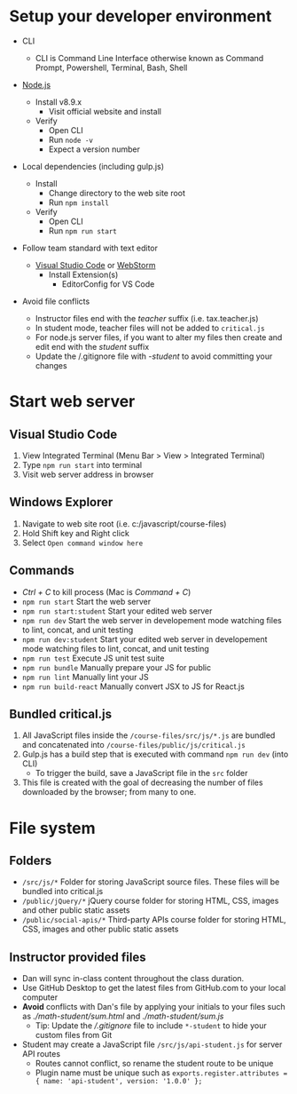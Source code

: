 # Setup your developer environment
* CLI
	* CLI is Command Line Interface otherwise known as Command Prompt, Powershell, Terminal, Bash, Shell
* [Node.js](http://nodejs.org/)
	* Install v8.9.x
		* Visit official website and install
	* Verify
		* Open CLI
		* Run `node -v`
		* Expect a version number
* Local dependencies (including gulp.js)
	* Install
		* Change directory to the web site root
		* Run `npm install`
	* Verify
		* Open CLI
		* Run `npm run start`

* Follow team standard with text editor
	* [Visual Studio Code](https://code.visualstudio.com/) or [WebStorm](https://www.jetbrains.com/webstorm/)
		* Install Extension(s)
			* EditorConfig for VS Code
			
* Avoid file conflicts
	* Instructor files end with the *teacher* suffix (i.e. tax.teacher.js)
	* In student mode, teacher files will not be added to `critical.js`
	* For node.js server files, if you want to alter my files then create and edit end with the *student* suffix
	* Update the /.gitignore file with *-student* to avoid committing your changes


# Start web server
## Visual Studio Code
1. View Integrated Terminal (Menu Bar > View > Integrated Terminal)
1. Type `npm run start` into terminal
1. Visit web server address in browser

## Windows Explorer
1. Navigate to web site root (i.e. c:/javascript/course-files)
1. Hold Shift key and Right click
1. Select `Open command window here`

## Commands
* *Ctrl + C* to kill process (Mac is *Command + C*)
* `npm run start` Start the web server
* `npm run start:student` Start your edited web server
* `npm run dev` Start the web server in developement mode watching files to lint, concat, and unit testing
* `npm run dev:student` Start your edited web server in developement mode watching files to lint, concat, and unit testing
* `npm run test` Execute JS unit test suite
* `npm run bundle` Manually prepare your JS for public
* `npm run lint` Manually lint your JS
* `npm run build-react` Manually convert JSX to JS for React.js

## Bundled critical.js
1. All JavaScript files inside the `/course-files/src/js/*.js` are bundled and concatenated into `/course-files/public/js/critical.js`
1. Gulp.js has a build step that is executed with command `npm run dev` (into CLI)
	* To trigger the build, save a JavaScript file in the `src` folder
1. This file is created with the goal of decreasing the number of files downloaded by the browser; from many to one.


# File system
## Folders
* `/src/js/*` Folder for storing JavaScript source files. These files will be bundled into critical.js
* `/public/jQuery/*` jQuery course folder for storing HTML, CSS, images and other public static assets
* `/public/social-apis/*` Third-party APIs course folder for storing HTML, CSS, images and other public static assets

## Instructor provided files
* Dan will sync in-class content throughout the class duration.
* Use GitHub Desktop to get the latest files from GitHub.com to your local computer
* **Avoid** conflicts with Dan's file by applying your initials to your files such as *./math-student/sum.html* and *./math-student/sum.js*
	* Tip: Update the */.gitignore* file to include `*-student` to hide your custom files from Git
* Student may create a JavaScript file `/src/js/api-student.js` for server API routes
	* Routes cannot conflict, so rename the student route to be unique
	* Plugin name must be unique such as `exports.register.attributes = { name: 'api-student', version: '1.0.0' };`
